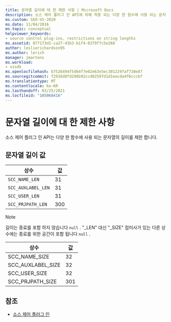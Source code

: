 ```yaml
---
title: 문자열 길이에 대 한 제한 사항 | Microsoft Docs
description: 소스 제어 플러그 인 API에 의해 적용 되는 다양 한 함수에 사용 되는 문자열의 길이에 대 한 제한에 대해 알아봅니다.
ms.custom: SEO-VS-2020
ms.date: 11/04/2016
ms.topic: conceptual
helpviewer_keywords:
- source control plug-ins, restrictions on string lengths
ms.assetid: 877173d2-ca27-43b3-b1f4-8379f7c5e268
author: leslierichardson95
ms.author: lerich
manager: jmartens
ms.workload:
- vssdk
ms.openlocfilehash: b7526494f5d64f7e02e63e5ec3012297af730e87
ms.sourcegitcommit: f2916d8fd296b92cc402597d1d1eecda4f6cccbf
ms.translationtype: MT
ms.contentlocale: ko-KR
ms.lasthandoff: 03/25/2021
ms.locfileid: "105068416"
---
```

# <a name="restrictions-on-string-lengths"></a>문자열 길이에 대 한 제한 사항
소스 제어 플러그 인 API는 다양 한 함수에 사용 되는 문자열의 길이를 제한 합니다.

## <a name="string-length-values"></a>문자열 길이 값

|상수|값|
|--------------|-----------|
|`SCC_NAME_LEN`|31|
|`SCC_AUXLABEL_LEN`|31|
|`SCC_USER_LEN`|31|
|`SCC_PRJPATH_LEN`|300|

> [!NOTE]
> 길이는 종료를 포함 하지 않습니다 `null` . "_LEN" 대신 "_SIZE" 접미사가 있는 다른 상수에는 종료를 위한 공간이 포함 됩니다 `null` .

|상수|값|
|--------------|-----------|
|SCC_NAME_SIZE|32|
|SCC_AUXLABEL_SIZE|32|
|SCC_USER_SIZE|32|
|SCC_PRJPATH_SIZE|301|

## <a name="see-also"></a>참조
- [소스 제어 플러그 인](../extensibility/source-control-plug-ins.md)

